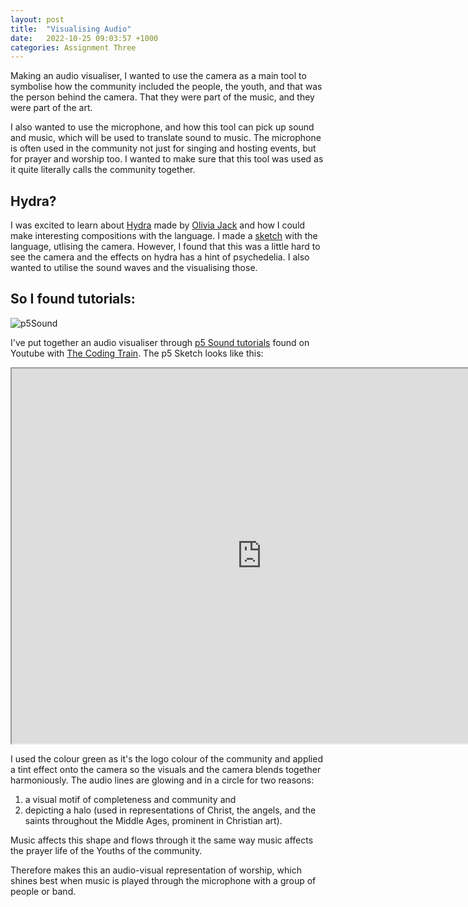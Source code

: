 ```yaml
---
layout: post
title:  "Visualising Audio"
date:   2022-10-25 09:03:57 +1000
categories: Assignment Three
---
```

Making an audio visualiser, I wanted to use the camera as a main tool to symbolise how the community included the people, the youth, and that was the person behind the camera. That they were part of the music, and they were part of the art.

I also wanted to use the microphone, and how this tool can pick up sound and music, which will be used to translate sound to music. The microphone is often used in the community not just for singing and hosting events, but for prayer and worship too. I wanted to make sure that this tool was used as it quite literally calls the community together.

## Hydra?

I was excited to learn about [Hydra](https://hydra.ojack.xyz/) made by [Olivia Jack](https://ojack.xyz/) and how I could make interesting compositions with the language. I made a [sketch](https://hydra.ojack.xyz/?sketch_id=VznhJoy0cYV8s9XO) with the language, utlising the camera. However, I found that this was a little hard to see the camera and the effects on hydra has a hint of psychedelia. I also wanted to utilise the sound waves and the visualising those.

## So I found tutorials:

![p5Sound](https://i.ytimg.com/vi/Pn1g1wjxl_0/hqdefault.jpg?sqp=-oaymwEXCNACELwBSFryq4qpAwkIARUAAIhCGAE=&rs=AOn4CLCXKrPMSsOb2krhmy-mh0EGHmGdOg)

I've put together an audio visualiser through [p5 Sound tutorials](https://youtube.com/playlist?list=PLRqwX-V7Uu6aFcVjlDAkkGIixw70s7jpW) found on Youtube with [The Coding Train](https://www.youtube.com/c/TheCodingTrain). The p5 Sketch looks like this:
<iframe src="https://editor.p5js.org/mariakatrina/full/EuWU5Ly1r" width=800 height=600></iframe>

I used the colour green as it's the logo colour of the community and applied a tint effect onto the camera so the visuals and the camera blends together harmoniously. The audio lines are glowing and in a circle for two reasons:
1. a visual motif of completeness and community and 
2. depicting a halo (used in representations of Christ, the angels, and the saints throughout the Middle Ages, prominent in Christian art).

Music affects this shape and flows through it the same way music affects the prayer life of the Youths of the community.

Therefore makes this an audio-visual representation of worship, which shines best when music is played through the microphone with a group of people or band.
